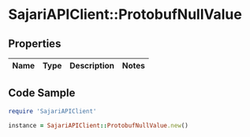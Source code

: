 # SajariAPIClient::ProtobufNullValue

## Properties

Name | Type | Description | Notes
------------ | ------------- | ------------- | -------------

## Code Sample

```ruby
require 'SajariAPIClient'

instance = SajariAPIClient::ProtobufNullValue.new()
```


